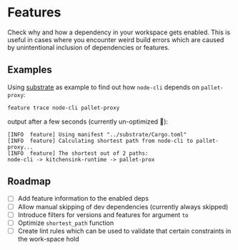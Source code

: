 # Features

Check why and how a dependency in your workspace gets enabled. This is useful in cases where you encounter weird build errors which are caused by unintentional inclusion of dependencies or features.

## Examples

Using [substrate](https://github.com/paritytech/substrate) as example to find out how `node-cli` depends on `pallet-proxy`:

```bash
feature trace node-cli pallet-proxy
```

output after a few seconds (currently un-optimized :see_no_evil:):

```pre
[INFO  feature] Using manifest "../substrate/Cargo.toml"
[INFO  feature] Calculating shortest path from node-cli to pallet-proxy...
[INFO  feature] The shortest out of 2 paths:
node-cli -> kitchensink-runtime -> pallet-prox
```

## Roadmap

- [ ] Add feature information to the enabled deps
- [ ] Allow manual skipping of dev dependencies (currently always skipped)
- [ ] Introduce filters for versions and features for argument `to`
- [ ] Optimize `shortest_path` function
- [ ] Create lint rules which can be used to validate that certain constraints in the work-space hold
